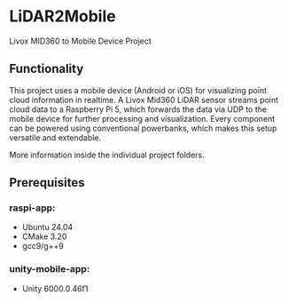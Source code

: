 # LiDAR2Mobile
Livox MID360 to Mobile Device Project

## Functionality
This project uses a mobile device (Android or iOS) for visualizing point cloud information in realtime. A Livox Mid360 LiDAR sensor streams point cloud data to a Raspberry Pi 5, which forwards the data via UDP to the mobile device for further processing and visualization. Every component can be powered using conventional powerbanks, which makes this setup versatile and extendable.

More information inside the individual project folders.

## Prerequisites

### raspi-app:
- Ubuntu 24.04
- CMake 3.20
- gcc9/g++9

### unity-mobile-app:
- Unity 6000.0.46f1
